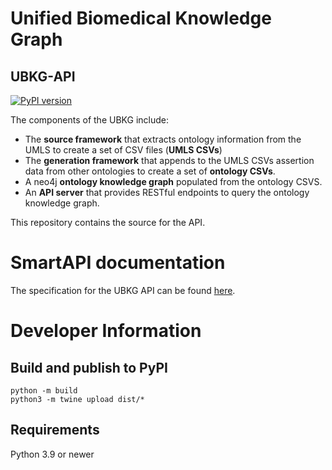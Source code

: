# Unified Biomedical Knowledge Graph

## UBKG-API

[![PyPI version](https://badge.fury.io/py/ubkg-api.svg)](https://badge.fury.io/py/ubkg-api)

The components of the UBKG include:
- The **source framework** that extracts ontology information from the UMLS to create a set of CSV files (**UMLS CSVs**)
- The **generation framework** that appends to the UMLS CSVs assertion data from other ontologies to create a set of **ontology CSVs**.
- A neo4j **ontology knowledge graph** populated from the ontology CSVS.
- An **API server** that provides RESTful endpoints to query the ontology knowledge graph.

This repository contains the source for the API.

# SmartAPI documentation

The specification for the UBKG API can be found [here](https://smart-api.info/ui/96e5b5c0b0efeef5b93ea98ac2794837/).

# Developer Information

## Build and publish to PyPI

```
python -m build
python3 -m twine upload dist/*
```

## Requirements
Python 3.9 or newer
